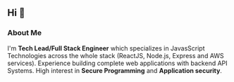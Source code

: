 ## Hi :wave:

### About Me
I'm **Tech Lead/Full Stack Engineer** which specializes in JavasScript Technologies across the whole stack (ReactJS, Node.js, Express and AWS services). Experience building complete web applications with backend API Systems. High interest in **Secure Programming** and **Application security**.

